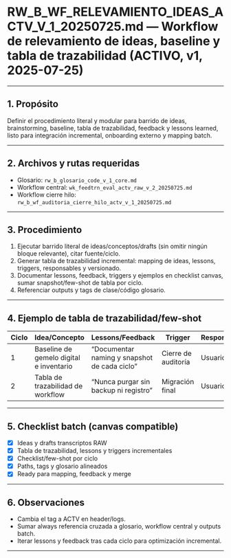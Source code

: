 # RW_B_WF_RELEVAMIENTO_IDEAS_ACTV_V_1_20250725.md — Workflow de relevamiento de ideas, baseline y tabla de trazabilidad (ACTIVO, v1, 2025-07-25)

---

## 1. Propósito
Definir el procedimiento literal y modular para barrido de ideas, brainstorming, baseline, tabla de trazabilidad, feedback y lessons learned, listo para integración incremental, onboarding externo y mapping batch.

---

## 2. Archivos y rutas requeridas
- Glosario: `rw_b_glosario_code_v_1_core.md`
- Workflow central: `wk_feedtrn_eval_actv_raw_v_2_20250725.md`
- Workflow cierre hilo: `rw_b_wf_auditoria_cierre_hilo_actv_v_1_20250725.md`

---

## 3. Procedimiento
1. Ejecutar barrido literal de ideas/conceptos/drafts (sin omitir ningún bloque relevante), citar fuente/ciclo.
2. Generar tabla de trazabilidad incremental: mapping de ideas, lessons, triggers, responsables y versionado.
3. Documentar lessons, feedback, triggers y ejemplos en checklist canvas, sumar snapshot/few-shot de tabla por ciclo.
4. Referenciar outputs y tags de clase/código glosario.

---

## 4. Ejemplo de tabla de trazabilidad/few-shot
| Ciclo | Idea/Concepto                           | Lessons/Feedback                             | Trigger             | Responsable  |
|-------|-----------------------------------------|----------------------------------------------|---------------------|--------------|
| 1     | Baseline de gemelo digital e inventario | “Documentar naming y snapshot de cada ciclo” | Cierre de auditoría | Usuario      |
| 2     | Tabla de trazabilidad de workflow       | “Nunca purgar sin backup ni registro”         | Migración final     | Usuario      |

---

## 5. Checklist batch (canvas compatible)
- [x] Ideas y drafts transcriptos RAW
- [x] Tabla de trazabilidad, lessons y triggers incrementales
- [x] Checklist/few-shot por ciclo
- [x] Paths, tags y glosario alineados
- [x] Ready para mapping, feedback y merge

---

## 6. Observaciones
- Cambia el tag a ACTV en header/logs.
- Sumar always referencia cruzada a glosario, workflow central y outputs batch.
- Iterar lessons y feedback tras cada ciclo para optimización incremental.

---

